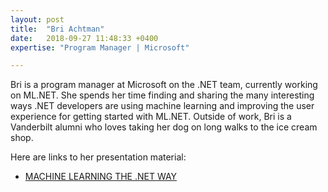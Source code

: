 ```yaml
---
layout: post
title:  "Bri Achtman"
date:   2018-09-27 11:48:33 +0400
expertise: "Program Manager | Microsoft"

---
```


Bri is a program manager at Microsoft on the .NET team, currently working on ML.NET. She spends her time finding and sharing the many interesting ways .NET developers are using machine learning and improving the user experience for getting started with ML.NET. Outside of work, Bri is a Vanderbilt alumni who loves taking her dog on long walks to the ice cream shop.

Here are links to her presentation material:

- [MACHINE LEARNING THE .NET WAY](https://devintxcontent.blob.core.windows.net/showcontent/Speaker%20Presentations%20Spring%202019/DevIntersection%20-%20ML.NET.pptx)
